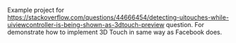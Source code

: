 Example project for https://stackoverflow.com/questions/44666454/detecting-uitouches-while-uiviewcontroller-is-being-shown-as-3dtouch-preview question. For demonstrate how to implement 3D Touch in same way as Facebook does.